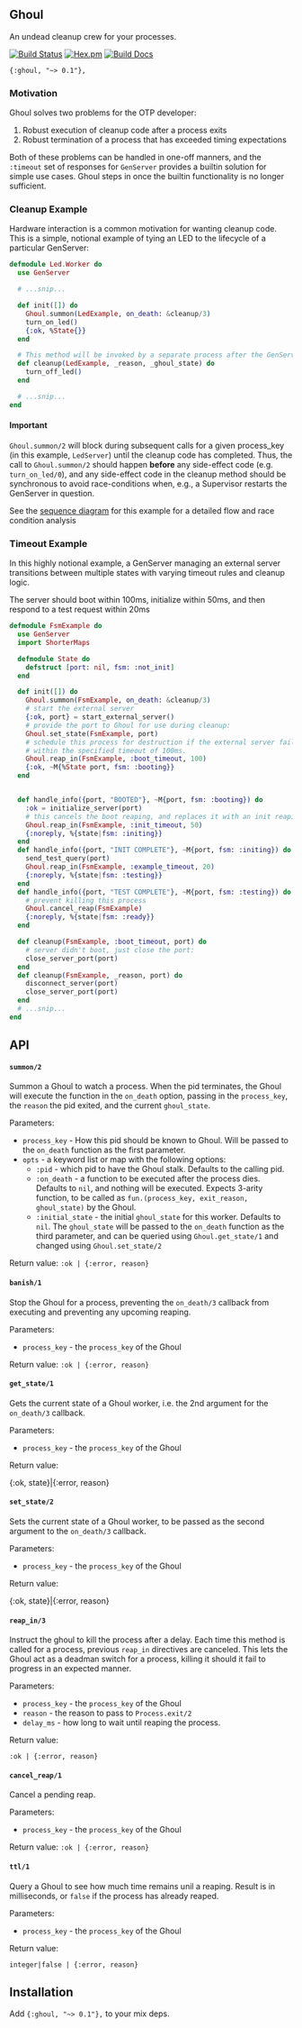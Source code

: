 ## Ghoul

An undead cleanup crew for your processes.

[![Build Status](https://travis-ci.org/meyercm/ghoul.svg?branch=master)](https://travis-ci.org/meyercm/ghoul)
[![Hex.pm](https://img.shields.io/hexpm/v/ghoul.svg)](https://hex.pm/packages/ghoul)
[![Build Docs](https://img.shields.io/badge/documentation-v0.1.0-blue.svg)](https://hexdocs.pm/ghoul)

`{:ghoul, "~> 0.1"},`

### Motivation

Ghoul solves two problems for the OTP developer:

1) Robust execution of cleanup code after a process exits
2) Robust termination of a process that has exceeded timing expectations

Both of these problems can be handled in one-off manners, and the `:timeout` set
of responses for `GenServer` provides a builtin solution for simple use cases.
Ghoul steps in once the builtin functionality is no longer sufficient.

### Cleanup Example

Hardware interaction is a common motivation for wanting cleanup code. This is a
simple, notional example of tying an LED to the lifecycle of a particular
GenServer:

```elixir
defmodule Led.Worker do
  use GenServer

  # ...snip...

  def init([]) do
    Ghoul.summon(LedExample, on_death: &cleanup/3)
    turn_on_led()
    {:ok, %State{}}
  end

  # This method will be invoked by a separate process after the GenServer dies.
  def cleanup(LedExample, _reason, _ghoul_state) do
    turn_off_led()
  end

  # ...snip...
end
```

#### Important

`Ghoul.summon/2` will block during subsequent calls for a given process_key (in
this example, `LedServer`) until the cleanup code has completed. Thus, the call
to `Ghoul.summon/2` should happen **before** any side-effect code (e.g.
`turn_on_led/0`), and any side-effect code in the cleanup method should be
synchronous to avoid race-conditions when, e.g., a Supervisor restarts the
GenServer in question.

See the [sequence diagram][led_sequence] for this example for a detailed flow and race
condition analysis



### Timeout Example

In this highly notional example, a GenServer managing an external server
transitions between multiple states with varying timeout rules and cleanup
logic.

The server should boot within 100ms, initialize within 50ms, and then respond
to a test request within 20ms

```elixir
defmodule FsmExample do
  use GenServer
  import ShorterMaps

  defmodule State do
    defstruct [port: nil, fsm: :not_init]
  end

  def init([]) do
    Ghoul.summon(FsmExample, on_death: &cleanup/3)
    # start the external server
    {:ok, port} = start_external_server()
    # provide the port to Ghoul for use during cleanup:
    Ghoul.set_state(FsmExample, port)
    # schedule this process for destruction if the external server fails to boot
    # within the specified timeout of 100ms.
    Ghoul.reap_in(FsmExample, :boot_timeout, 100)
    {:ok, ~M{%State port, fsm: :booting}}
  end


  def handle_info({port, "BOOTED"}, ~M{port, fsm: :booting}) do
    :ok = initialize_server(port)
    # this cancels the boot reaping, and replaces it with an init reaping:
    Ghoul.reap_in(FsmExample, :init_timeout, 50)
    {:noreply, %{state|fsm: :initing}}
  end
  def handle_info({port, "INIT COMPLETE"}, ~M{port, fsm: :initing}) do
    send_test_query(port)
    Ghoul.reap_in(FsmExample, :example_timeout, 20)
    {:noreply, %{state|fsm: :testing}}
  end
  def handle_info({port, "TEST COMPLETE"}, ~M{port, fsm: :testing}) do
    # prevent killing this process
    Ghoul.cancel_reap(FsmExample)
    {:noreply, %{state|fsm: :ready}}
  end

  def cleanup(FsmExample, :boot_timeout, port) do
    # server didn't boot, just close the port:
    close_server_port(port)
  end
  def cleanup(FsmExample, _reason, port) do
    disconnect_server(port)
    close_server_port(port)
  end
  # ...snip...
end
```

## API

#### `summon/2`

Summon a Ghoul to watch a process.  When the pid terminates, the Ghoul will
execute the function in the `on_death` option, passing in the `process_key`,
the `reason` the pid exited, and the current `ghoul_state`.

Parameters:

* `process_key` - How this pid should be known to Ghoul. Will be passed to the
  `on_death` function as the first parameter.
* `opts` - a keyword list or map with the following options:
  - `:pid` - which pid to have the Ghoul stalk.  Defaults to the calling pid.
  - `:on_death` - a function to be executed after the process dies. Defaults to
    `nil`, and nothing will be executed. Expects 3-arity function, to be
    called as `fun.(process_key, exit_reason, ghoul_state)` by the Ghoul.
  - `:initial_state` - the initial `ghoul_state` for this worker. Defaults to
    `nil`. The `ghoul_state` will be passed to the `on_death` function as the
    third parameter, and can be queried using `Ghoul.get_state/1` and changed
    using `Ghoul.set_state/2`

Return value:
`:ok | {:error, reason}`

#### `banish/1`

Stop the Ghoul for a process, preventing the `on_death/3` callback from
executing and preventing any upcoming reaping.

Parameters:

* `process_key` - the `process_key` of the Ghoul

Return value:
`:ok | {:error, reason}`

#### `get_state/1`

Gets the current state of a Ghoul worker, i.e. the 2nd argument for the
`on_death/3` callback.

Parameters:

* `process_key` - the `process_key` of the Ghoul

Return value:

{:ok, state}|{:error, reason}

#### `set_state/2`

Sets the current state of a Ghoul worker, to be passed as the second argument
to the `on_death/3` callback.

Parameters:

* `process_key` - the `process_key` of the Ghoul

Return value:

{:ok, state}|{:error, reason}

#### `reap_in/3`

Instruct the ghoul to kill the process after a delay. Each time this method is
called for a process, previous `reap_in` directives are canceled. This lets
the Ghoul act as a deadman switch for a process, killing it should it fail to
progress in an expected manner.

Parameters:

* `process_key` - the `process_key` of the Ghoul
* `reason` - the reason to pass to `Process.exit/2`
* `delay_ms` - how long to wait until reaping the process.

Return value:

`:ok | {:error, reason}`

#### `cancel_reap/1`

Cancel a pending reap.

Parameters:

* `process_key` - the `process_key` of the Ghoul

Return value:
`:ok | {:error, reason}`

#### `ttl/1`

Query a Ghoul to see how much time remains unil a reaping.  Result is in
milliseconds, or `false` if the process has already reaped.

Parameters:

* `process_key` - the `process_key` of the Ghoul

Return value:

`integer|false | {:error, reason}`


## Installation

Add `{:ghoul, "~> 0.1"},` to your mix deps.


[led_sequence]:
design/led_sequence.svg
